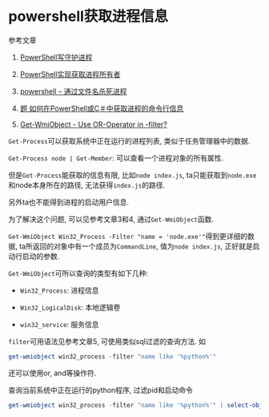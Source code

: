# powershell获取进程信息

参考文章

1. [PowerShell写守护进程](https://blog.csdn.net/weixin_36485376/article/details/83210591)

2. [PowerShell实现获取进程所有者](https://www.jb51.net/article/62740.htm)

3. [powershell – 通过文件名杀死进程](https://codeday.me/bug/20181102/351444.html)

4. [题 如何在PowerShell或C＃中获取进程的命令行信息](http://landcareweb.com/questions/8616/ru-he-zai-powershellhuo-c-zhong-huo-qu-jin-cheng-de-ming-ling-xing-xin-xi)

5. [Get-WmiObject - Use OR-Operator in -filter?](https://stackoverflow.com/questions/36861216/get-wmiobject-use-or-operator-in-filter)

`Get-Process`可以获取系统中正在运行的进程列表, 类似于任务管理器中的数据.

`Get-Process node | Get-Member`: 可以查看一个进程对象的所有属性.

但是`Get-Process`能获取的信息有限, 比如`node index.js`, ta只能获取到`node.exe`和node本身所在的路径, 无法获得`index.js`的路径.

另外ta也不能得到进程的启动用户信息.

为了解决这个问题, 可以见参考文章3和4, 通过`Get-WmiObject`函数.

`Get-WmiObject Win32_Process -Filter "name = 'node.exe'"`得到更详细的数据, ta所返回的对象中有一个成员为`CommandLine`, 值为`node index.js`, 正好就是启动行启动的参数.

`Get-WmiObject`可所以查询的类型有如下几种:

- `Win32_Process`: 进程信息

- `Win32_LogicalDisk`: 本地逻辑卷

- `win32_service`: 服务信息

`filter`可用语法见参考文章5, 可使用类似sql过滤的查询方法. 如

```ps1
get-wmiobject win32_process -filter "name like '%python%'"
```

还可以使用or, and等操作符.

查询当前系统中正在运行的python程序, 过滤pid和启动命令

```ps1
get-wmiobject win32_process -filter "name like '%python%'" | select-object processid, commandline
```
